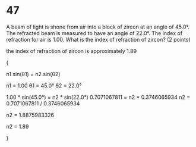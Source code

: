 # 47

A beam of light is shone from air into a block of zircon at an angle of 45.0°. The refracted beam is measured to have an angle of 22.0°. The index of refraction for air is 1.00.  What is the index of refraction of zircon? (2 points)

the index of refraction of zircon is approximately 1.89

{

n1 sin(θ1) = n2 sin(θ2) 

n1 = 1.00
θ1 = 45.0°
θ2 = 22.0°

1.00 * sin(45.0°) = n2 * sin(22.0°)
0.7071067811 = n2 * 0.3746065934
n2 = 0.7071067811 / 0.3746065934

n2 = 1.8875983326

n2 = 1.89


}
